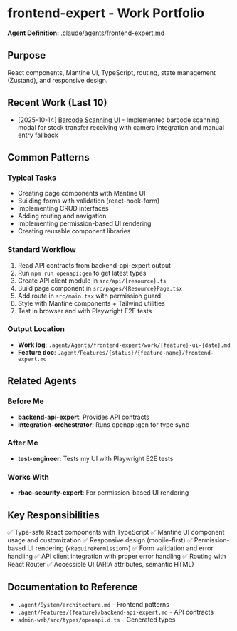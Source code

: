# frontend-expert - Work Portfolio

**Agent Definition:** [.claude/agents/frontend-expert.md](../../../.claude/agents/frontend-expert.md)

## Purpose
React components, Mantine UI, TypeScript, routing, state management (Zustand), and responsive design.

## Recent Work (Last 10)

<!-- Agents will update this section automatically -->
<!-- Format: - [YYYY-MM-DD] [Task Name](./work/filename.md) - Brief description -->

- [2025-10-14] [Barcode Scanning UI](./work/barcode-scanning-ui-2025-10-14.md) - Implemented barcode scanning modal for stock transfer receiving with camera integration and manual entry fallback

## Common Patterns

### Typical Tasks
- Creating page components with Mantine UI
- Building forms with validation (react-hook-form)
- Implementing CRUD interfaces
- Adding routing and navigation
- Implementing permission-based UI rendering
- Creating reusable component libraries

### Standard Workflow
1. Read API contracts from backend-api-expert output
2. Run `npm run openapi:gen` to get latest types
3. Create API client module in `src/api/{resource}.ts`
4. Build page component in `src/pages/{Resource}Page.tsx`
5. Add route in `src/main.tsx` with permission guard
6. Style with Mantine components + Tailwind utilities
7. Test in browser and with Playwright E2E tests

### Output Location
- **Work log**: `.agent/Agents/frontend-expert/work/{feature}-ui-{date}.md`
- **Feature doc**: `.agent/Features/{status}/{feature-name}/frontend-expert.md`

## Related Agents

### Before Me
- **backend-api-expert**: Provides API contracts
- **integration-orchestrator**: Runs openapi:gen for type sync

### After Me
- **test-engineer**: Tests my UI with Playwright E2E tests

### Works With
- **rbac-security-expert**: For permission-based UI rendering

## Key Responsibilities

✅ Type-safe React components with TypeScript
✅ Mantine UI component usage and customization
✅ Responsive design (mobile-first)
✅ Permission-based UI rendering (`<RequirePermission>`)
✅ Form validation and error handling
✅ API client integration with proper error handling
✅ Routing with React Router
✅ Accessible UI (ARIA attributes, semantic HTML)

## Documentation to Reference
- `.agent/System/architecture.md` - Frontend patterns
- `.agent/Features/{feature}/backend-api-expert.md` - API contracts
- `admin-web/src/types/openapi.d.ts` - Generated types

